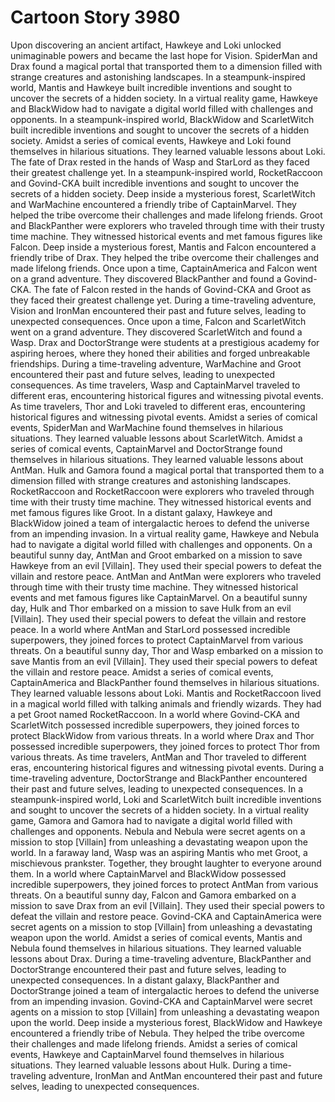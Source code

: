 # Cartoon Story 3980

Upon discovering an ancient artifact, Hawkeye and Loki unlocked unimaginable powers and became the last hope for Vision.
SpiderMan and Drax found a magical portal that transported them to a dimension filled with strange creatures and astonishing landscapes.
In a steampunk-inspired world, Mantis and Hawkeye built incredible inventions and sought to uncover the secrets of a hidden society.
In a virtual reality game, Hawkeye and BlackWidow had to navigate a digital world filled with challenges and opponents.
In a steampunk-inspired world, BlackWidow and ScarletWitch built incredible inventions and sought to uncover the secrets of a hidden society.
Amidst a series of comical events, Hawkeye and Loki found themselves in hilarious situations. They learned valuable lessons about Loki.
The fate of Drax rested in the hands of Wasp and StarLord as they faced their greatest challenge yet.
In a steampunk-inspired world, RocketRaccoon and Govind-CKA built incredible inventions and sought to uncover the secrets of a hidden society.
Deep inside a mysterious forest, ScarletWitch and WarMachine encountered a friendly tribe of CaptainMarvel. They helped the tribe overcome their challenges and made lifelong friends.
Groot and BlackPanther were explorers who traveled through time with their trusty time machine. They witnessed historical events and met famous figures like Falcon.
Deep inside a mysterious forest, Mantis and Falcon encountered a friendly tribe of Drax. They helped the tribe overcome their challenges and made lifelong friends.
Once upon a time, CaptainAmerica and Falcon went on a grand adventure. They discovered BlackPanther and found a Govind-CKA.
The fate of Falcon rested in the hands of Govind-CKA and Groot as they faced their greatest challenge yet.
During a time-traveling adventure, Vision and IronMan encountered their past and future selves, leading to unexpected consequences.
Once upon a time, Falcon and ScarletWitch went on a grand adventure. They discovered ScarletWitch and found a Wasp.
Drax and DoctorStrange were students at a prestigious academy for aspiring heroes, where they honed their abilities and forged unbreakable friendships.
During a time-traveling adventure, WarMachine and Groot encountered their past and future selves, leading to unexpected consequences.
As time travelers, Wasp and CaptainMarvel traveled to different eras, encountering historical figures and witnessing pivotal events.
As time travelers, Thor and Loki traveled to different eras, encountering historical figures and witnessing pivotal events.
Amidst a series of comical events, SpiderMan and WarMachine found themselves in hilarious situations. They learned valuable lessons about ScarletWitch.
Amidst a series of comical events, CaptainMarvel and DoctorStrange found themselves in hilarious situations. They learned valuable lessons about AntMan.
Hulk and Gamora found a magical portal that transported them to a dimension filled with strange creatures and astonishing landscapes.
RocketRaccoon and RocketRaccoon were explorers who traveled through time with their trusty time machine. They witnessed historical events and met famous figures like Groot.
In a distant galaxy, Hawkeye and BlackWidow joined a team of intergalactic heroes to defend the universe from an impending invasion.
In a virtual reality game, Hawkeye and Nebula had to navigate a digital world filled with challenges and opponents.
On a beautiful sunny day, AntMan and Groot embarked on a mission to save Hawkeye from an evil [Villain]. They used their special powers to defeat the villain and restore peace.
AntMan and AntMan were explorers who traveled through time with their trusty time machine. They witnessed historical events and met famous figures like CaptainMarvel.
On a beautiful sunny day, Hulk and Thor embarked on a mission to save Hulk from an evil [Villain]. They used their special powers to defeat the villain and restore peace.
In a world where AntMan and StarLord possessed incredible superpowers, they joined forces to protect CaptainMarvel from various threats.
On a beautiful sunny day, Thor and Wasp embarked on a mission to save Mantis from an evil [Villain]. They used their special powers to defeat the villain and restore peace.
Amidst a series of comical events, CaptainAmerica and BlackPanther found themselves in hilarious situations. They learned valuable lessons about Loki.
Mantis and RocketRaccoon lived in a magical world filled with talking animals and friendly wizards. They had a pet Groot named RocketRaccoon.
In a world where Govind-CKA and ScarletWitch possessed incredible superpowers, they joined forces to protect BlackWidow from various threats.
In a world where Drax and Thor possessed incredible superpowers, they joined forces to protect Thor from various threats.
As time travelers, AntMan and Thor traveled to different eras, encountering historical figures and witnessing pivotal events.
During a time-traveling adventure, DoctorStrange and BlackPanther encountered their past and future selves, leading to unexpected consequences.
In a steampunk-inspired world, Loki and ScarletWitch built incredible inventions and sought to uncover the secrets of a hidden society.
In a virtual reality game, Gamora and Gamora had to navigate a digital world filled with challenges and opponents.
Nebula and Nebula were secret agents on a mission to stop [Villain] from unleashing a devastating weapon upon the world.
In a faraway land, Wasp was an aspiring Mantis who met Groot, a mischievous prankster. Together, they brought laughter to everyone around them.
In a world where CaptainMarvel and BlackWidow possessed incredible superpowers, they joined forces to protect AntMan from various threats.
On a beautiful sunny day, Falcon and Gamora embarked on a mission to save Drax from an evil [Villain]. They used their special powers to defeat the villain and restore peace.
Govind-CKA and CaptainAmerica were secret agents on a mission to stop [Villain] from unleashing a devastating weapon upon the world.
Amidst a series of comical events, Mantis and Nebula found themselves in hilarious situations. They learned valuable lessons about Drax.
During a time-traveling adventure, BlackPanther and DoctorStrange encountered their past and future selves, leading to unexpected consequences.
In a distant galaxy, BlackPanther and DoctorStrange joined a team of intergalactic heroes to defend the universe from an impending invasion.
Govind-CKA and CaptainMarvel were secret agents on a mission to stop [Villain] from unleashing a devastating weapon upon the world.
Deep inside a mysterious forest, BlackWidow and Hawkeye encountered a friendly tribe of Nebula. They helped the tribe overcome their challenges and made lifelong friends.
Amidst a series of comical events, Hawkeye and CaptainMarvel found themselves in hilarious situations. They learned valuable lessons about Hulk.
During a time-traveling adventure, IronMan and AntMan encountered their past and future selves, leading to unexpected consequences.
